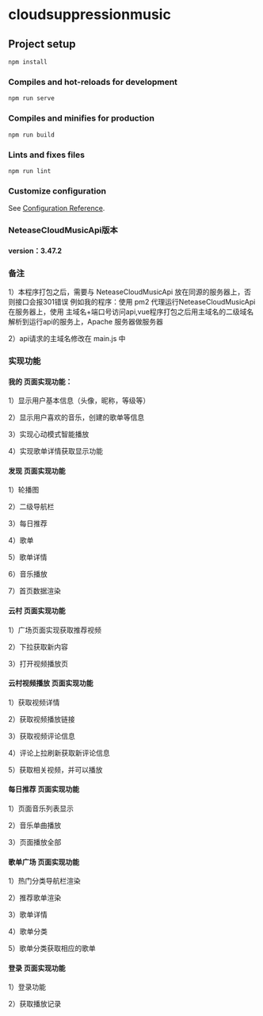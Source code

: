 # cloudsuppressionmusic

## Project setup
```
npm install
```

### Compiles and hot-reloads for development
```
npm run serve
```

### Compiles and minifies for production
```
npm run build
```

### Lints and fixes files
```
npm run lint
```

### Customize configuration
See [Configuration Reference](https://cli.vuejs.org/config/).

### NeteaseCloudMusicApi版本
#### version：3.47.2

### 备注
1）本程序打包之后，需要与 NeteaseCloudMusicApi 放在同源的服务器上，否则接口会报301错误
例如我的程序：使用 pm2 代理运行NeteaseCloudMusicApi在服务器上，使用 主域名+端口号访问api,vue程序打包之后用主域名的二级域名解析到运行api的服务上，Apache 服务器做服务器

2）api请求的主域名修改在 main.js 中

### 实现功能

#### 我的 页面实现功能：

1）显示用户基本信息（头像，昵称，等级等）

2）显示用户喜欢的音乐，创建的歌单等信息

3）实现心动模式智能播放

4）实现歌单详情获取显示功能
 
#### 发现 页面实现功能

1）轮播图

2）二级导航栏

3）每日推荐

4）歌单

5）歌单详情

6）音乐播放

7）首页数据渲染

#### 云村 页面实现功能

1）广场页面实现获取推荐视频

2）下拉获取新内容

3）打开视频播放页


#### 云村视频播放 页面实现功能

1）获取视频详情

2）获取视频播放链接

3）获取视频评论信息

4）评论上拉刷新获取新评论信息

5）获取相关视频，并可以播放

#### 每日推荐 页面实现功能

1）页面音乐列表显示

2）音乐单曲播放

3）页面播放全部


#### 歌单广场 页面实现功能

1）热门分类导航栏渲染

2）推荐歌单渲染

3）歌单详情

4）歌单分类

5）歌单分类获取相应的歌单

#### 登录 页面实现功能

1）登录功能

2）获取播放记录